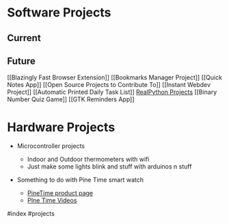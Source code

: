 # Software Projects
## Current

## Future
[[Blazingly Fast Browser Extension]]
[[Bookmarks Manager Project]]
[[Quick Notes App]]
[[Open Source Projects to Contribute To]]
[[Instant Webdev Project]]
[[Automatic Printed Daily Task List]]
[RealPython Projects](https://realpython.com/tutorials/projects/)
[[Binary Number Quiz Game]]
[[GTK Reminders App]]


# Hardware Projects
- Microcontroller projects
	- Indoor and Outdoor thermometers with wifi
	- Just make some lights blink and stuff with arduinos n stuff

- Something to do with Pine Time smart watch
	- [PineTime product page](https://www.pine64.org/pinetime/)
	- [PIne Time Videos](https://www.youtube.com/results?search_query=pinetime)
	 

#index #projects
